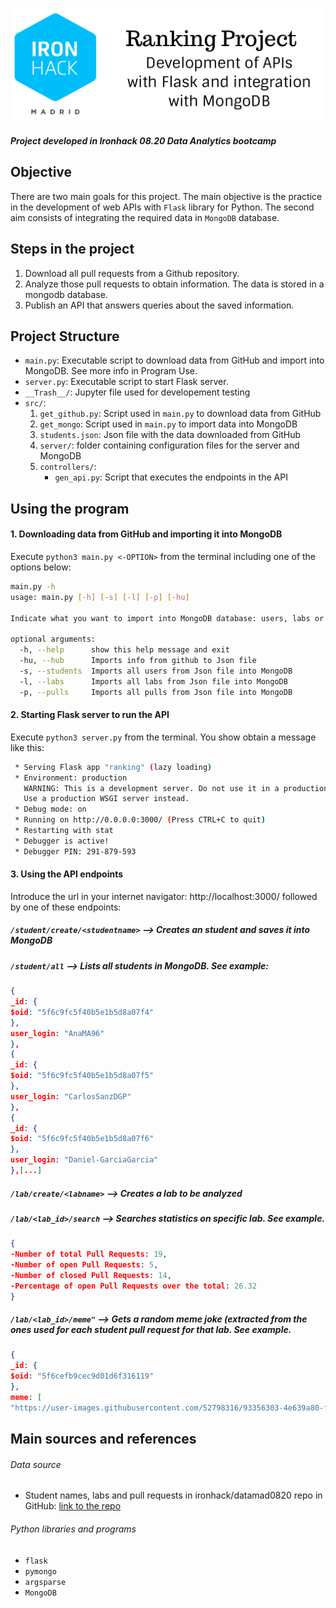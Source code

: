 ![ranking](src/images/ranking.png)

##### Project developed in Ironhack 08.20 Data Analytics bootcamp
## Objective
There are two main goals for this project. The main objective is the practice in the development of web APIs with ```Flask``` library for Python. The second aim consists of integrating the required data in ```MongoDB``` database. 

## Steps in the project
1. Download all pull requests from a Github repository.
2. Analyze those pull requests to obtain information. The data is stored in a mongodb database.
3. Publish an API that answers queries about the saved information.

## Project Structure

- `main.py`: Executable script to download data from GitHub and import into MongoDB. See more info in Program Use.
- `server.py`: Executable script to start Flask server.
-  `__Trash__/`: Jupyter file used for developement testing 
- `src/`:
	1. `get_github.py`: Script used in `main.py` to download data from GitHub
	2. `get_mongo`: Script used in `main.py` to import data into MongoDB
	3. `students.json`: Json file with the data downloaded from GitHub
	4. `server/`: folder containing configuration files for the server and MongoDB
	5. `controllers/`: 
		- `gen_api.py`: Script that executes the endpoints in the API
	 
## Using the program

#### 1. Downloading data from GitHub and importing it into MongoDB
 Execute `python3 main.py <-OPTION>` from the terminal including one of the options below:

```bash
main.py -h
usage: main.py [-h] [-s] [-l] [-p] [-hu]

Indicate what you want to import into MongoDB database: users, labs or pulls

optional arguments:
  -h, --help      show this help message and exit
  -hu, --hub      Imports info from github to Json file
  -s, --students  Imports all users from Json file into MongoDB
  -l, --labs      Imports all labs from Json file into MongoDB
  -p, --pulls     Imports all pulls from Json file into MongoDB
```
#### 2. Starting Flask server to run the API
 Execute `python3 server.py` from the terminal. You show obtain a message like this:
```bash
 * Serving Flask app "ranking" (lazy loading)
 * Environment: production
   WARNING: This is a development server. Do not use it in a production deployment.
   Use a production WSGI server instead.
 * Debug mode: on
 * Running on http://0.0.0.0:3000/ (Press CTRL+C to quit)
 * Restarting with stat
 * Debugger is active!
 * Debugger PIN: 291-879-593
```
#### 3. Using the API endpoints
Introduce the url in your internet navigator: http://localhost:3000/ followed by one of these endpoints:
##### `/student/create/<studentname>` --> Creates an student and saves it into MongoDB

##### `/student/all` --> Lists all students in MongoDB. See example:
```json
{
_id: {
$oid: "5f6c9fc5f40b5e1b5d8a07f4"
},
user_login: "AnaMA96"
},
{
_id: {
$oid: "5f6c9fc5f40b5e1b5d8a07f5"
},
user_login: "CarlosSanzDGP"
},
{
_id: {
$oid: "5f6c9fc5f40b5e1b5d8a07f6"
},
user_login: "Daniel-GarciaGarcia"
},[...]
```

##### `/lab/create/<labname>` --> Creates a lab to be analyzed

##### `/lab/<lab_id>/search` --> Searches statistics on specific lab. See example.
```json
{
-Number of total Pull Requests: 19,
-Number of open Pull Requests: 5,
-Number of closed Pull Requests: 14,
-Percentage of open Pull Requests over the total: 26.32
}
```
##### `/lab/<lab_id>/meme"` --> Gets a random meme joke (extracted from the ones used for each student pull request for that lab. See example.
```json
{
_id: {
$oid: "5f6cefb9cec9d01d6f316119"
},
meme: [
"https://user-images.githubusercontent.com/52798316/93356303-4e639a80-f83f-11ea-8d61-65fe94209815.png"]}]
```

## Main sources and references
###### Data source
 - Student names, labs and pull requests in ironhack/datamad0820 repo in GitHub: [link to the repo](https://github.com/ironhack-datalabs/datamad0820)
###### Python libraries and programs
- `flask`
- `pymongo`
- `argsparse`
- `MongoDB`
